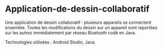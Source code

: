 # Application-de-dessin-collaboratif
Une application de dessin collaboratif : plusieurs appareils se connectent ensemble. Toutes les modifications du dessin sur un appareil sont reportées sur les autres immédiatement par réseau Bluetooth codé en Java.

Technologies utilisées : Android Studio, Java.
